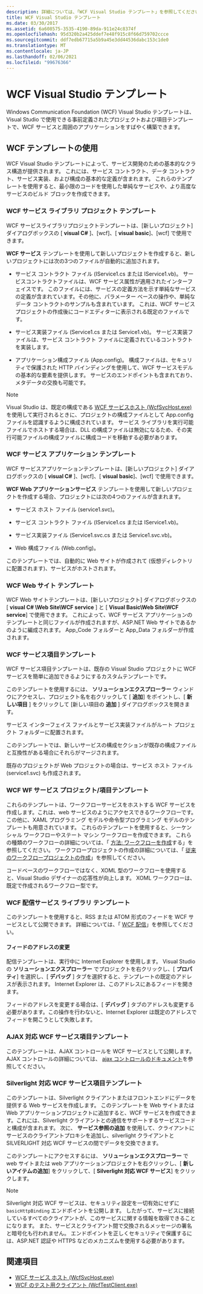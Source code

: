 ```yaml
---
description: 詳細については、「WCF Visual Studio テンプレート」を参照してください。
title: WCF Visual Studio テンプレート
ms.date: 03/30/2017
ms.assetid: 6a608575-3535-4190-89da-911e24c8374f
ms.openlocfilehash: 95d320b2a425ddef7e48f915c8f66d759702ccce
ms.sourcegitcommit: ddf7edb67715a5b9a45e3dd44536dabc153c1de0
ms.translationtype: MT
ms.contentlocale: ja-JP
ms.lasthandoff: 02/06/2021
ms.locfileid: "99676366"
---
```

# <a name="wcf-visual-studio-templates"></a>WCF Visual Studio テンプレート

Windows Communication Foundation (WCF) Visual Studio テンプレートは、Visual Studio で使用できる事前定義されたプロジェクトおよび項目テンプレートで、WCF サービスと周囲のアプリケーションをすばやく構築できます。  
  
## <a name="using-the-wcf-templates"></a>WCF テンプレートの使用  

 WCF Visual Studio テンプレートによって、サービス開発のための基本的なクラス構造が提供されます。 これには、サービス コントラクト、データ コントラクト、サービス実装、および構成の基本的な定義が含まれます。 これらのテンプレートを使用すると、最小限のコードを使用した単純なサービスや、より高度なサービスのビルド ブロックを作成できます。  
  
### <a name="wcf-service-library-project-template"></a>WCF サービス ライブラリ プロジェクト テンプレート  

 WCF サービスライブラリプロジェクトテンプレートは、[新しいプロジェクト] ダイアログボックスの [ **visual C#** ]、[wcf]、[ **visual basic**]、[wcf] で使用できます。  
  
 **WCF サービス** テンプレートを使用して新しいプロジェクトを作成すると、新しいプロジェクトには次の3つのファイルが自動的に追加されます。  
  
- サービス コントラクト ファイル (IService1.cs または IService1.vb)。 サービスコントラクトファイルは、WCF サービス属性が適用されたインターフェイスです。 このファイルには、サービスの定義方法を示す単純なサービスの定義が含まれています。その他に、パラメーター ベースの操作や、単純なデータ コントラクトのサンプルも含まれています。 これは、WCF サービスプロジェクトの作成後にコードエディターに表示される既定のファイルです。  
  
- サービス実装ファイル (Service1.cs または Service1.vb)。 サービス実装ファイルは、サービス コントラクト ファイルに定義されているコントラクトを実装します。  
  
- アプリケーション構成ファイル (App.config)。 構成ファイルは、セキュリティで保護された HTTP バインディングを使用して、WCF サービスモデルの基本的な要素を提供します。 サービスのエンドポイントも含まれており、メタデータの交換も可能です。  
  
> [!NOTE]
> Visual Studio は、既定の構成である [WCF サービスホスト (WcfSvcHost.exe)](wcf-service-host-wcfsvchost-exe.md)を使用して実行されるときに、プロジェクトの構成ファイルとして App.config ファイルを認識するように構成されています。 サービス ライブラリを実行可能ファイルでホストする場合は、DLL の構成ファイルは無効になるため、その実行可能ファイルの構成ファイルに構成コードを移動する必要があります。  
  
### <a name="wcf-service-application-template"></a>WCF サービス アプリケーション テンプレート  

 WCF サービスアプリケーションテンプレートは、[新しいプロジェクト] ダイアログボックスの [ **visual C#** ]、[wcf]、[ **visual basic**]、[wcf] で使用できます。  
  
 **WCF Web アプリケーションサービス** テンプレートを使用して新しいプロジェクトを作成する場合、プロジェクトには次の4つのファイルが含まれます。  
  
- サービス ホスト ファイル (service1.svc)。  
  
- サービス コントラクト ファイル (IService1.cs または IService1.vb)。  
  
- サービス実装ファイル (Service1.svc.cs または Service1.svc.vb)。  
  
- Web 構成ファイル (Web.config)。  
  
 このテンプレートでは、自動的に Web サイトが作成されて (仮想ディレクトリに配置されます)、サービスがホストされます。  
  
### <a name="wcf-web-site-template"></a>WCF Web サイト テンプレート  

 WCF Web サイトテンプレートは、[新しいプロジェクト] ダイアログボックスの [ **visual C# \Web Site\WCF service** ] と [ **Visual Basic\Web Site\WCF service**] で使用できます。 これによって、WCF サービス アプリケーションのテンプレートと同じファイルが作成されますが、ASP.NET Web サイトであるかのように編成されます。 App_Code フォルダーと App_Data フォルダーが作成されます。  
  
### <a name="wcf-service-item-template"></a>WCF サービス項目テンプレート  

 WCF サービス項目テンプレートは、既存の Visual Studio プロジェクトに WCF サービスを簡単に追加できるようにするカスタムテンプレートです。  
  
 このテンプレートを使用するには、 **ソリューションエクスプローラー** ウィンドウにアクセスし、プロジェクト名を右クリックして [ **追加**] をポイントし、[ **新しい項目** ] をクリックして [新しい項目の **追加** ] ダイアログボックスを開きます。  
  
 サービス インターフェイス ファイルとサービス実装ファイルがルート プロジェクト フォルダーに配置されます。  
  
 このテンプレートでは、新しいサービスの構成セクションが既存の構成ファイルと互換性がある場合にそれらがマージされます。  
  
 既存のプロジェクトが Web プロジェクトの場合は、サービス ホスト ファイル (service1.svc) も作成されます。  
  
### <a name="wcf-wf-service-project-and-item-template"></a>WCF WF サービス プロジェクト/項目テンプレート  

 これらのテンプレートは、ワークフローサービスをホストする WCF サービスを作成します。これは、web サービスのようにアクセスできるワークフローです。 この他に、XAML プログラミング モデルや命令型プログラミング モデルのテンプレートも用意されています。 これらのテンプレートを使用すると、シーケンシャル ワークフローやステート マシン ワークフローを作成できます。 これらの種類のワークフローの詳細については、「 [方法: ワークフローを作成](../windows-workflow-foundation/how-to-create-a-workflow.md)する」を参照してください。 ワークフロープロジェクトの作成の詳細については、「 [従来のワークフロープロジェクトの作成](/visualstudio/workflow-designer/developing-applications-with-the-workflow-designer)」を参照してください。  
  
 コードベースのワークフローではなく、XOML 型のワークフローを使用すると、Visual Studio デザイナーの応答性が向上します。 XOML ワークフローは、既定で作成されるワークフロー型です。  
  
### <a name="wcf-syndication-service-library-template"></a>WCF 配信サービス ライブラリ テンプレート  

 このテンプレートを使用すると、RSS または ATOM 形式のフィードを WCF サービスとして公開できます。 詳細については、「 [WCF 配信](./feature-details/wcf-syndication.md)」を参照してください。  
  
#### <a name="changing-the-address-of-the-feed"></a>フィードのアドレスの変更  

 配信テンプレートは、実行中に Internet Explorer を使用します。 Visual Studio の **ソリューションエクスプローラー** でプロジェクトを右クリックし、[ **プロパティ**] を選択し、[ **デバッグ** ] タブを選択すると、テンプレートの既定のアドレスが表示されます。 Internet Explorer は、このアドレスにあるフィードを開きます。  
  
 フィードのアドレスを変更する場合は、[ **デバッグ** ] タブのアドレスも変更する必要があります。この操作を行わないと、Internet Explorer は既定のアドレスでフィードを開こうとして失敗します。  
  
### <a name="ajax-enabled-wcf-service-item-template"></a>AJAX 対応 WCF サービス項目テンプレート  

 このテンプレートは、AJAX コントロールを WCF サービスとして公開します。 AJAX コントロールの詳細については、 [ajax コントロールのドキュメント](/aspnet/ajax/)を参照してください。  
  
### <a name="silverlight-enabled-wcf-service-item-template"></a>Silverlight 対応 WCF サービス項目テンプレート  

 このテンプレートは、Silverlight クライアントまたはフロントエンドにデータを提供する Web サービスを作成します。 このテンプレートを Web サイトまたは Web アプリケーションプロジェクトに追加すると、WCF サービスを作成できます。これには、Silverlight クライアントとの通信をサポートするサービスコードと構成が含まれます。 次に、 **サービス参照の追加** を使用して、クライアントにサービスのクライアントプロキシを追加し、silverlight クライアントと SILVERLIGHT 対応 WCF サービスの間でデータを交換できます。  
  
 このテンプレートにアクセスするには、 **ソリューションエクスプローラー** で web サイトまたは web アプリケーションプロジェクトを右クリックし、[ **新しいアイテムの追加**] をクリックして、[ **Silverlight 対応 WCF サービス**] をクリックします。  
  
> [!NOTE]
> Silverlight 対応 WCF サービスは、セキュリティ設定を一切有効にせずに `basicHttpBinding` エンドポイントを公開します。 したがって、サービスに接続しているすべてのクライアントが、このサービスに関する情報を取得できることになります。 また、サービスとクライアント間で交換されるメッセージの署名と暗号化も行われません。 エンドポイントを正しくセキュリティで保護するには、ASP.NET 認証や HTTPS などのメカニズムを使用する必要があります。  
  
## <a name="see-also"></a>関連項目

- [WCF サービス ホスト (WcfSvcHost.exe)](wcf-service-host-wcfsvchost-exe.md)
- [WCF のテスト用クライアント (WcfTestClient.exe)](wcf-test-client-wcftestclient-exe.md)

